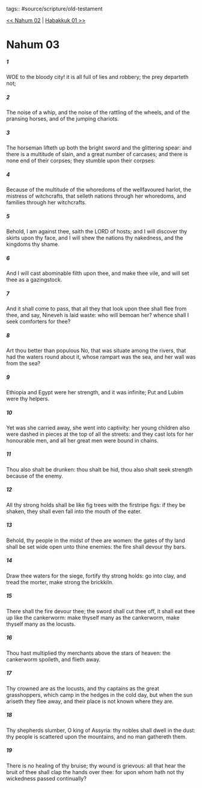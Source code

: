 tags:: #source/scripture/old-testament

[<< Nahum 02](old-testament/34_Nahum/Nahum_02.md) | [Habakkuk 01 >>](old-testament/35_Habakkuk/Habakkuk_01.md)

# Nahum 03

##### 1

WOE to the bloody city! it is all full of lies and robbery; the prey departeth not;

##### 2

The noise of a whip, and the noise of the rattling of the wheels, and of the pransing horses, and of the jumping chariots.

##### 3

The horseman lifteth up both the bright sword and the glittering spear: and there is a multitude of slain, and a great number of carcases; and there is none end of their corpses; they stumble upon their corpses:

##### 4

Because of the multitude of the whoredoms of the wellfavoured harlot, the mistress of witchcrafts, that selleth nations through her whoredoms, and families through her witchcrafts.

##### 5

Behold, I am against thee, saith the LORD of hosts; and I will discover thy skirts upon thy face, and I will shew the nations thy nakedness, and the kingdoms thy shame.

##### 6

And I will cast abominable filth upon thee, and make thee vile, and will set thee as a gazingstock.

##### 7

And it shall come to pass, that all they that look upon thee shall flee from thee, and say, Nineveh is laid waste: who will bemoan her? whence shall I seek comforters for thee?

##### 8

Art thou better than populous No, that was situate among the rivers, that had the waters round about it, whose rampart was the sea, and her wall was from the sea?

##### 9

Ethiopia and Egypt were her strength, and it was infinite; Put and Lubim were thy helpers.

##### 10

Yet was she carried away, she went into captivity: her young children also were dashed in pieces at the top of all the streets: and they cast lots for her honourable men, and all her great men were bound in chains.

##### 11

Thou also shalt be drunken: thou shalt be hid, thou also shalt seek strength because of the enemy.

##### 12

All thy strong holds shall be like fig trees with the firstripe figs: if they be shaken, they shall even fall into the mouth of the eater.

##### 13

Behold, thy people in the midst of thee are women: the gates of thy land shall be set wide open unto thine enemies: the fire shall devour thy bars.

##### 14

Draw thee waters for the siege, fortify thy strong holds: go into clay, and tread the morter, make strong the brickkiln.

##### 15

There shall the fire devour thee; the sword shall cut thee off, it shall eat thee up like the cankerworm: make thyself many as the cankerworm, make thyself many as the locusts.

##### 16

Thou hast multiplied thy merchants above the stars of heaven: the cankerworm spoileth, and flieth away.

##### 17

Thy crowned are as the locusts, and thy captains as the great grasshoppers, which camp in the hedges in the cold day, but when the sun ariseth they flee away, and their place is not known where they are.

##### 18

Thy shepherds slumber, O king of Assyria: thy nobles shall dwell in the dust: thy people is scattered upon the mountains, and no man gathereth them.

##### 19

There is no healing of thy bruise; thy wound is grievous: all that hear the bruit of thee shall clap the hands over thee: for upon whom hath not thy wickedness passed continually?

